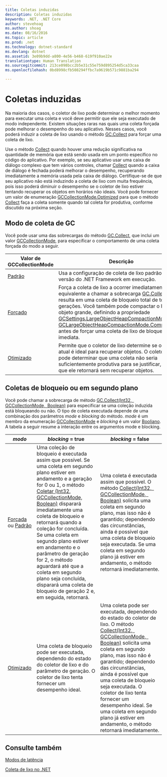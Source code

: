 ```yaml
---
title: Coletas induzidas
description: Coletas induzidas
keywords: .NET, .NET Core
author: stevehoag
ms.author: shoag
ms.date: 08/16/2016
ms.topic: article
ms.prod: .net
ms.technology: dotnet-standard
ms.devlang: dotnet
ms.assetid: 3e09b9dd-a800-4e56-b468-619f910ae22e
translationtype: Human Translation
ms.sourcegitcommit: 213ce098bcc2b5e31c55e759d895254d5ca33caa
ms.openlocfilehash: 0bd8998cfb508294ffbc7a9619b571c9881ba294

---
```


# <a name="induced-collections"></a>Coletas induzidas

Na maioria dos casos, o coletor de lixo pode determinar o melhor momento para executar uma coleta e você deve permitir que ele seja executado de modo independente. Existem situações raras nas quais uma coleta forçada pode melhorar o desempenho do seu aplicativo. Nesses casos, você poderá induzir a coleta de lixo usando o método [GC.Collect](xref:System.GC.Collect) para forçar uma coleta de lixo. 

Use o método [Collect](xref:System.GC.Collect) quando houver uma redução significativa na quantidade de memória que está sendo usada em um ponto específico no código do aplicativo. Por exemplo, se seu aplicativo usar uma caixa de diálogo complexo que tem vários controles, chamar [Collect](xref:System.GC.Collect) quando a caixa de diálogo é fechada poderá melhorar o desempenho, recuperando imediatamente a memória usada pela caixa de diálogo. Certifique-se de que seu aplicativo não está induzindo a coleta de lixo com muita frequência, pois isso poderá diminuir o desempenho se o coletor de lixo estiver tentando recuperar os objetos em horários não ideais. Você pode fornecer um valor de enumeração [GCCollectionMode.Optimized](xref:System.GCCollectionMode.Optimized) para que o método [Collect](xref:System.GC.Collect) faça a coleta somente quando tal coleta for produtiva, conforme discutido na próxima seção.

## <a name="gc-collection-mode"></a>Modo de coleta de GC

Você pode usar uma das sobrecargas do método [GC.Collect](xref:System.GC.Collect), que inclui um valor [GCCollectionMode](xref:System.GCCollectionMode), para especificar o comportamento de uma coleta forçada do modo a seguir.

Valor de GCCollectionMode | Descrição
---------------------- | ----------- 
[Padrão](xref:System.GCCollectionMode.Default) | Usa a configuração de coleta de lixo padrão para a versão do .NET Framework em execução.
[Forçado](xref:System.GCCollectionMode.Forced) | Força a coleta de lixo a ocorrer imediatamente. Isso é equivalente a chamar a sobrecarga [GC.Collect()](xref:System.GC.Collect). Isso resulta em uma coleta de bloqueio total de todas as gerações. Você também pode compactar o heap de objeto grande, definindo a propriedade [GCSettings.LargeObjectHeapCompactionMode](xref:System.Runtime.GCSettings.LargeObjectHeapCompactionMode) como [GCLargeObjectHeapCompactionMode.CompactOnce](xref:System.Runtime.GCLargeObjectHeapCompactionMode.CompactOnce) antes de forçar uma coleta de lixo de bloqueio total imediata. 
[Otimizado](xref:System.GCCollectionMode.Optimized) | Permite que o coletor de lixo determine se o horário atual é ideal para recuperar objetos. O coletor de lixo pode determinar que uma coleta não seria suficientemente produtiva para se justificar, caso em que ele retornará sem recuperar objetos.
 
## <a name="background-or-blocking-collections"></a>Coletas de bloqueio ou em segundo plano

Você pode chamar a sobrecarga de método [GC.Collect(Int32, GCCollectionMode, Boolean)](xref:System.GC.Collect(System.Int32,System.GCCollectionMode,System.Boolean)) para especificar se uma coleção induzida está bloqueando ou não. O tipo de coleta executada depende de uma combinação dos parâmetros *mode* e *blocking* do método. *mode* é um membro da enumeração [GCCollectionMode](xref:System.GCCollectionMode) e *blocking* é um valor [Booliano](xref:System.Boolean). A tabela a seguir resume a interação entre os argumentos mode e blocking. 

*modo* | *blocking* = true | *blocking* = false
------ | ----------------- | ------------------
[Forçada](xref:System.GCCollectionMode.Forced) ou [Padrão](xref:System.GCCollectionMode.Default) | Uma coleção de bloqueio é executada assim que possível. Se uma coleta em segundo plano estiver em andamento e a geração for 0 ou 1, o método [Coletar (Int32, GCCollectionMode, Boolean)](xref:System.GC.Collect(System.Int32,System.GCCollectionMode,System.Boolean)) disparará imediatamente uma coleta de bloqueio e retornará quando a coleção for concluída. Se uma coleta em segundo plano estiver em andamento e o parâmetro de geração for 2, o método aguardará até que a coleta em segundo plano seja concluída, disparará uma coleta de bloqueio de geração 2 e, em seguida, retornará. | Uma coleta é executada assim que possível. O método [Collect(Int32, GCCollectionMode, Boolean)](xref:System.GC.Collect(System.Int32,System.GCCollectionMode,System.Boolean)) solicita uma coleta em segundo plano, mas isso não é garantido; dependendo das circunstâncias, ainda é possível que uma coleta de bloqueio seja executada. Se uma coleta em segundo plano já estiver em andamento, o método retornará imediatamente. 
[Otimizado](xref:System.GCCollectionMode.Optimized) | Uma coleta de bloqueio pode ser executada, dependendo do estado do coletor de lixo e do parâmetro de geração. O coletor de lixo tenta fornecer um desempenho ideal. | Uma coleta pode ser executada, dependendo do estado do coletor de lixo. O método [Collect(Int32, GCCollectionMode, Boolean)](xref:System.GC.Collect(System.Int32,System.GCCollectionMode,System.Boolean)) solicita uma coleta em segundo plano, mas isso não é garantido; dependendo das circunstâncias, ainda é possível que uma coleta de bloqueio seja executada. O coletor de lixo tenta fornecer um desempenho ideal. Se uma coleta em segundo plano já estiver em andamento, o método retornará imediatamente. 
 
## <a name="see-also"></a>Consulte também

[Modos de latência](latency.md)

[Coleta de lixo no .NET](index.md)



<!--HONumber=Nov16_HO5-->


